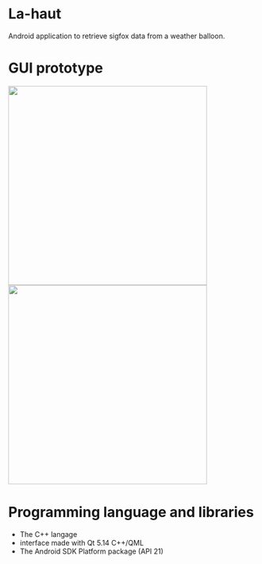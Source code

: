 # La-haut

Android application to retrieve sigfox data from a weather balloon.

# GUI prototype
<img src="https://user-images.githubusercontent.com/33329690/75548862-7ec42280-5a2e-11ea-826f-84c10745e22c.jpg" width="400">
<img src="https://user-images.githubusercontent.com/33329690/75549166-52f56c80-5a2f-11ea-8f15-af9e9500fad2.jpg" width="400">

# Programming language and libraries
- The C++ langage
- interface made with Qt 5.14 C++/QML
- The Android SDK Platform package (API 21)
